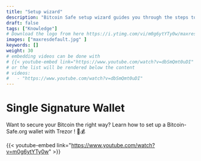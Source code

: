 ```yaml
---
title: "Setup wizard"
description: "Bitcoin Safe setup wizard guides you through the steps to create a singlesig bitcoin wallet"
draft: false
tags: ["Knowledge"]
# Download the logo from here https://i.ytimg.com/vi/m0g6ytYTy0w/maxresdefault.jpg
images: ["maxresdefault.jpg" ]
keywords: []
weight: 30
# embedding videos can be done with 
# {{< youtube-embed link="https://www.youtube.com/watch?v=dbSmQmt0uDI" >}}
# or the list will be rendered below the content
# videos:
#   - "https://www.youtube.com/watch?v=dbSmQmt0uDI"
---
```



# Single Signature Wallet

Want to secure your Bitcoin the right way? Learn how to set up a Bitcoin-Safe.org wallet with Trezor
 ! 🔐💰

{{< youtube-embed link="https://www.youtube.com/watch?v=m0g6ytYTy0w" >}}
